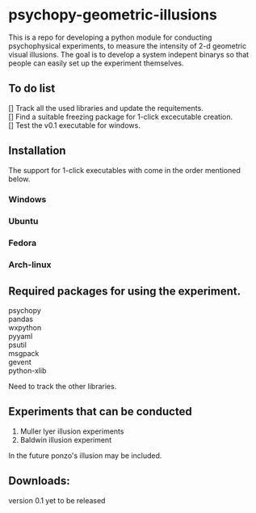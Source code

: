 # psychopy-geometric-illusions
This is a repo for developing a python module for conducting psychophysical experiments, to measure the intensity of 2-d geometric visual illusions. The goal is to develop a system indepent binarys so that people can easily set up the experiment themselves.

## To do list
[] Track all the used libraries and update the requitements.  
[] Find a suitable freezing package for 1-click excecutable creation.  
[] Test the v0.1 executable for windows.

## Installation
The support for 1-click executables with come in the order mentioned below.   
### Windows
### Ubuntu
### Fedora
### Arch-linux

## Required packages for using the experiment.
psychopy  
pandas  
wxpython  
pyyaml  
psutil  
msgpack  
gevent  
python-xlib  

Need to track the other libraries.

## Experiments that can be conducted

1. Muller lyer illusion experiments
2. Baldwin illusion experiment

In the future ponzo's illusion may be included.

## Downloads:

version 0.1 yet to be released

